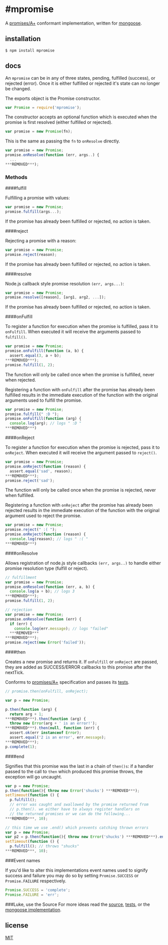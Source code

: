 #mpromise
==========

A [promises/A+](https://github.com/promises-aplus/promises-spec) conformant implementation, written for [mongoose](http://mongoosejs.com).

## installation

```
$ npm install mpromise
```

## docs

An `mpromise` can be in any of three states, pending, fulfilled (success), or rejected (error). Once it is either fulfilled or rejected it's state can no longer be changed.

The exports object is the Promise constructor.

```js
var Promise = require('mpromise');
```

The constructor accepts an optional function which is executed when the promise is first resolved (either fulfilled or rejected).

```js
var promise = new Promise(fn);
```

This is the same as passing the `fn` to `onResolve` directly.

```js
var promise = new Promise;
promise.onResolve(function (err, args..) {
  ...
***REMOVED***);
```

### Methods

####fulfill

Fulfilling a promise with values:

```js
var promise = new Promise;
promise.fulfill(args...);
```

If the promise has already been fulfilled or rejected, no action is taken.

####reject

Rejecting a promise with a reason:

```js
var promise = new Promise;
promise.reject(reason);
```

If the promise has already been fulfilled or rejected, no action is taken.

####resolve

Node.js callback style promise resolution `(err, args...)`:

```js
var promise = new Promise;
promise.resolve([reason], [arg1, arg2, ...]);
```

If the promise has already been fulfilled or rejected, no action is taken.

####onFulfill

To register a function for execution when the promise is fulfilled, pass it to `onFulfill`. When executed it will receive the arguments passed to `fulfill()`.

```js
var promise = new Promise;
promise.onFulfill(function (a, b) {
  assert.equal(3, a + b);
***REMOVED***);
promise.fulfill(1, 2);
```

The function will only be called once when the promise is fulfilled, never when rejected.

Registering a function with `onFulfill` after the promise has already been fulfilled results in the immediate execution of the function with the original arguments used to fulfill the promise.

```js
var promise = new Promise;
promise.fulfill(" :D ");
promise.onFulfill(function (arg) {
  console.log(arg); // logs " :D "
***REMOVED***)
```

####onReject

To register a function for execution when the promise is rejected, pass it to `onReject`. When executed it will receive the argument passed to `reject()`.

```js
var promise = new Promise;
promise.onReject(function (reason) {
  assert.equal('sad', reason);
***REMOVED***);
promise.reject('sad');
```

The function will only be called once when the promise is rejected, never when fulfilled.

Registering a function with `onReject` after the promise has already been rejected results in the immediate execution of the function with the original argument used to reject the promise.

```js
var promise = new Promise;
promise.reject(" :( ");
promise.onReject(function (reason) {
  console.log(reason); // logs " :( "
***REMOVED***)
```

####onResolve

Allows registration of node.js style callbacks `(err, args..)` to handle either promise resolution type (fulfill or reject).

```js
// fulfillment
var promise = new Promise;
promise.onResolve(function (err, a, b) {
  console.log(a + b); // logs 3
***REMOVED***);
promise.fulfill(1, 2);

// rejection
var promise = new Promise;
promise.onResolve(function (err) {
  if (err) {
    console.log(err.message); // logs "failed"
  ***REMOVED***
***REMOVED***);
promise.reject(new Error('failed'));
```

####then

Creates a new promise and returns it. If `onFulfill` or `onReject` are passed, they are added as SUCCESS/ERROR callbacks to this promise after the nextTick.

Conforms to [promises/A+](https://github.com/promises-aplus/promises-spec) specification and passes its [tests](https://github.com/promises-aplus/promises-tests).

```js
// promise.then(onFulfill, onReject);

var p = new Promise;

p.then(function (arg) {
  return arg + 1;
***REMOVED***).then(function (arg) {
  throw new Error(arg + ' is an error!');
***REMOVED***).then(null, function (err) {
  assert.ok(err instanceof Error);
  assert.equal('2 is an error', err.message);
***REMOVED***);
p.complete(1);
```

####end

Signifies that this promise was the last in a chain of `then()s`: if a handler passed to the call to `then` which produced this promise throws, the exception will go uncaught.

```js
var p = new Promise;
p.then(function(){ throw new Error('shucks') ***REMOVED***);
setTimeout(function () {
  p.fulfill();
  // error was caught and swallowed by the promise returned from
  // p.then(). we either have to always register handlers on
  // the returned promises or we can do the following...
***REMOVED***, 10);

// this time we use .end() which prevents catching thrown errors
var p = new Promise;
var p2 = p.then(function(){ throw new Error('shucks') ***REMOVED***).end(); // <--
setTimeout(function () {
  p.fulfill(); // throws "shucks"
***REMOVED***, 10);
```

###Event names

If you'd like to alter this implementations event names used to signify success and failure you may do so by setting `Promise.SUCCESS` or `Promise.FAILURE` respectively.

```js
Promise.SUCCESS = 'complete';
Promise.FAILURE = 'err';
```

###Luke, use the Source
For more ideas read the [source](https://github.com/aheckmann/mpromise/blob/master/lib), [tests](https://github.com/aheckmann/mpromise/blob/master/test), or the [mongoose implementation](https://github.com/LearnBoost/mongoose/blob/3.6x/lib/promise.js).

## license

[MIT](https://github.com/aheckmann/mpromise/blob/master/LICENSE)
